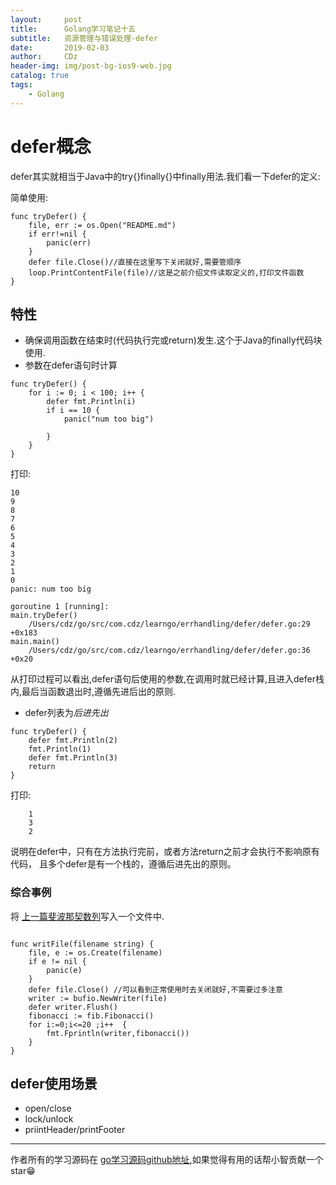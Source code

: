 ```yaml
---
layout:     post
title:      Golang学习笔记十五
subtitle:   资源管理与错误处理-defer
date:       2019-02-03
author:     CDz
header-img: img/post-bg-ios9-web.jpg
catalog: true
tags:
    - Golang
---
```


# defer概念

defer其实就相当于Java中的try{}finally{}中finally用法.我们看一下defer的定义:

简单使用:

```
func tryDefer() {
    file, err := os.Open("README.md")
    if err!=nil {
        panic(err)
    }
    defer file.Close()//直接在这里写下关闭就好,需要管顺序
    loop.PrintContentFile(file)//这是之前介绍文件读取定义的,打印文件函数
}
```

## 特性

- 确保调用函数在结束时(代码执行完或return)发生.这个于Java的finally代码块使用.
- 参数在defer语句时计算

```
func tryDefer() {
    for i := 0; i < 100; i++ {
        defer fmt.Println(i)
        if i == 10 {
            panic("num too big")

        }
    }
}
```

打印:

```
10
9
8
7
6
5
4
3
2
1
0
panic: num too big

goroutine 1 [running]:
main.tryDefer()
    /Users/cdz/go/src/com.cdz/learngo/errhandling/defer/defer.go:29 +0x183
main.main()
    /Users/cdz/go/src/com.cdz/learngo/errhandling/defer/defer.go:36 +0x20
```

从打印过程可以看出,defer语句后使用的参数,在调用时就已经计算,且进入defer栈内,最后当函数退出时,遵循先进后出的原则.


- defer列表为*后进先出*

```
func tryDefer() {
    defer fmt.Println(2)
    fmt.Println(1)
    defer fmt.Println(3)
    return
}
```

打印:

```
    1
    3
    2
```

说明在defer中，只有在方法执行完前，或者方法return之前才会执行不影响原有代码，
且多个defer是有一个栈的，遵循后进先出的原则。

### 综合事例

将 [上一篇斐波那契数列](https://cdz1129.github.io/2019/02/02/golang%E5%AD%A6%E4%B9%A0%E7%AC%94%E8%AE%B0%E5%8D%81%E5%9B%9B/#%E4%BA%8B%E4%BE%8B2%E6%96%90%E6%B3%A2%E9%82%A3%E5%A5%91%E6%95%B0%E5%88%97)写入一个文件中.

```

func writFile(filename string) {
    file, e := os.Create(filename)
    if e != nil {
        panic(e)
    }
    defer file.Close() //可以看到正常使用时去关闭就好,不需要过多注意
    writer := bufio.NewWriter(file)
    defer writer.Flush()
    fibonacci := fib.Fibonacci()
    for i:=0;i<=20 ;i++  {
        fmt.Fprintln(writer,fibonacci())
    }
}
```

## defer使用场景

- open/close
- lock/unlock
- priintHeader/printFooter


------
作者所有的学习源码在 [go学习源码github地址](https://github.com/CDz1129/golang-learn),如果觉得有用的话帮小智贡献一个star😁
